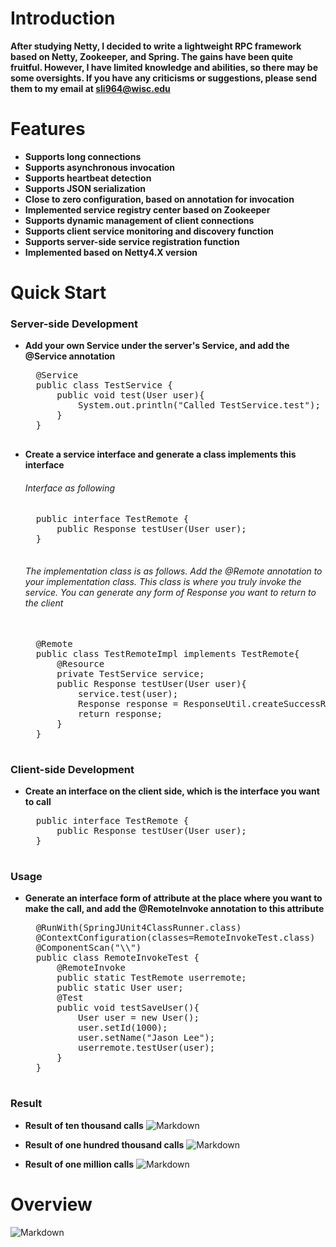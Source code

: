 # Introduction 
**After studying Netty, I decided to write a lightweight RPC framework based on Netty, Zookeeper, and Spring. The gains have been quite fruitful. However, I have limited knowledge and abilities, so there may be some oversights. If you have any criticisms or suggestions, please send them to my email at sli964@wisc.edu**


# Features
- **Supports long connections**
- **Supports asynchronous invocation**
- **Supports heartbeat detection**
- **Supports JSON serialization**
- **Close to zero configuration, based on annotation for invocation**
- **Implemented service registry center based on Zookeeper**
- **Supports dynamic management of client connections**
- **Supports client service monitoring and discovery function**
- **Supports server-side service registration function**
- **Implemented based on Netty4.X version**

# Quick Start
### Server-side Development
- **Add your own Service under the server's Service, and add the @Service annotation**
	<pre>
	@Service
	public class TestService {
		public void test(User user){
			System.out.println("Called TestService.test");
		}
	}
	</pre>

- **Create a service interface and generate a class implements this interface**
	###### Interface as following
	<pre>
	public interface TestRemote {
		public Response testUser(User user);  
	}
	</pre>
	###### The implementation class is as follows. Add the @Remote annotation to your implementation class. This class is where you truly invoke the service. You can generate any form of Response you want to return to the client
	<pre> 
	@Remote
	public class TestRemoteImpl implements TestRemote{
		@Resource
		private TestService service;
		public Response testUser(User user){
			service.test(user);
			Response response = ResponseUtil.createSuccessResponse(user);
			return response;
		}
	}	
	</pre>


### Client-side Development
- **Create an interface on the client side, which is the interface you want to call**
	<pre>
	public interface TestRemote {
		public Response testUser(User user);
	}
	</pre>

### Usage
- **Generate an interface form of attribute at the place where you want to make the call, and add the @RemoteInvoke annotation to this attribute**
	<pre>
	@RunWith(SpringJUnit4ClassRunner.class)
	@ContextConfiguration(classes=RemoteInvokeTest.class)
	@ComponentScan("\\")
	public class RemoteInvokeTest {
		@RemoteInvoke
		public static TestRemote userremote;
		public static User user;
		@Test
		public void testSaveUser(){
			User user = new User();
			user.setId(1000);
			user.setName("Jason Lee");
			userremote.testUser(user);
		}
	}	
	</pre>

### Result
- **Result of ten thousand calls**
![Markdown](https://s1.ax1x.com/2018/07/06/PZMMBF.png)

- **Result of one hundred thousand calls**
![Markdown](https://s1.ax1x.com/2018/07/06/PZM3N9.png)

- **Result of one million calls**
![Markdown](https://s1.ax1x.com/2018/07/06/PZMY1x.png)



# Overview

![Markdown](https://s1.ax1x.com/2018/07/06/PZK3SP.png)
